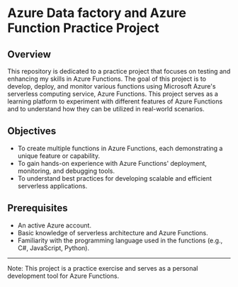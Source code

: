 # Azure Data factory and Azure Function Practice Project

## Overview
This repository is dedicated to a practice project that focuses on testing and enhancing my skills in Azure Functions. The goal of this project is to develop, deploy, and monitor various functions using Microsoft Azure's serverless computing service, Azure Functions. This project serves as a learning platform to experiment with different features of Azure Functions and to understand how they can be utilized in real-world scenarios.

## Objectives
- To create multiple functions in Azure Functions, each demonstrating a unique feature or capability.
- To gain hands-on experience with Azure Functions' deployment, monitoring, and debugging tools.
- To understand best practices for developing scalable and efficient serverless applications.

## Prerequisites
- An active Azure account.
- Basic knowledge of serverless architecture and Azure Functions.
- Familiarity with the programming language used in the functions (e.g., C#, JavaScript, Python).

---
Note: This project is a practice exercise and serves as a personal development tool for Azure Functions.
